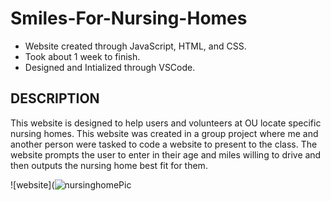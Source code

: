 # Smiles-For-Nursing-Homes
- Website created through JavaScript, HTML, and CSS.
- Took about 1 week to finish.
- Designed and Intialized through VSCode.

## DESCRIPTION
This website is designed to help users and volunteers at OU locate specific nursing homes. This website was created in a group project where me and another person were tasked to code a website to present to the class. The website prompts the user to enter in their age and miles willing to drive and then outputs the nursing home best fit for them.

![website](![nursinghomePic](https://user-images.githubusercontent.com/100321531/201832385-2349edc0-1caa-4820-a71e-62a5811e3f72.JPG)

